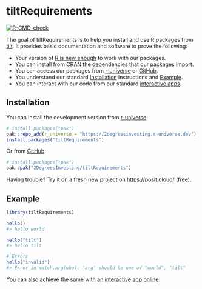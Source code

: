
<!-- README.md is generated from README.Rmd. Please edit that file -->

# tiltRequirements

<!-- badges: start -->

[![R-CMD-check](https://github.com/2DegreesInvesting/tiltRequirements/actions/workflows/R-CMD-check.yaml/badge.svg)](https://github.com/2DegreesInvesting/tiltRequirements/actions/workflows/R-CMD-check.yaml)
<!-- badges: end -->

The goal of tiltRequirements is to help you install and use R packages
from [tilt](https://www.tiltsmes.org/). It provides basic documentation
and software to prove the following:

- Your version of [R is new
  enough](https://github.com/search?q=repo%3A2DegreesInvesting%2FtiltRequirements++path%3ADESCRIPTION+%22R+%28%3E%22&type=code)
  to work with our packages.
- You can install from [CRAN](https://cran.r-project.org/) the
  dependencies that our packages
  [import](https://github.com/search?q=repo%3A2DegreesInvesting%2FtiltRequirements++path%3ADESCRIPTION+%22Imports%3A%22&type=code).
- You can access our packages from [r-universe](https://r-universe.dev/)
  or [GitHub](https://github.com/).
- You understand our standard [Installation](#installation) instructions
  and [Example](#example).
- You can interact with our code from our standard [interactive
  apps](https://tiltsmes.shinyapps.io/tiltrequirementsapp/).

## Installation

You can install the development version from
[r-universe](https://r-universe.dev/):

``` r
# install.packages("pak")
pak::repo_add(r_universe = "https://2degreesinvesting.r-universe.dev")
install.packages("tiltRequirements")
```

Or from [GitHub](https://github.com/):

``` r
# install.packages("pak")
pak::pak("2DegreesInvesting/tiltRequirements")
```

Having trouble? Try it on a fresh new project on <https://posit.cloud/>
(free).

## Example

``` r
library(tiltRequirements)

hello()
#> hello world

hello("tilt")
#> hello tilt

# Errors
hello("invalid")
#> Error in match.arg(who): 'arg' should be one of "world", "tilt"
```

You can also achieve the same with an [interactive app
online](https://tiltsmes.shinyapps.io/tiltrequirementsapp/).

